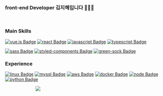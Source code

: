 ### front-end Developer 김지혜입니다 👩🏻‍💻

<br />

### Main Skills
[![vue.js Badge](https://img.shields.io/badge/-Vue.js-4fc08d?style=flat&logo=vuedotjs&logoColor=white)](#)
[![react Badge](https://img.shields.io/badge/React-61DAFB?style=flat-square&logo=react&logoColor=black)](#)
[![javascript Badge](https://img.shields.io/badge/Javascript-F7DF1E?style=🏃🏻‍♀️🏃🏻‍♀️flat-square&logo=javascript&logoColor=black)](#)
[![typescript Badge](https://img.shields.io/badge/Typescript-007ACC?style=flat-square&logo=typescript&logoColor=white)](#)

[![sass Badge](https://img.shields.io/badge/Sass-CC6699?style=flat-square&logo=sass&logoColor=white)](#)
[![styled-components Badge](https://img.shields.io/badge/StyledComponents-DB7093?style=flat-square&logo=styled-components&logoColor=white)](#)
[![green-sock Badge](https://img.shields.io/badge/GreenSock-88ce02?style=flat-square&logo=GreenSock&logoColor=black)](#)


### Experience
[![linux Badge](https://img.shields.io/badge/Linux-232F3E?style=flat-square&logo=linux&logoColor=yellow)](#)
[![mysql Badge](https://img.shields.io/badge/MySQL-4479A1?style=flat-square&logo=mysql&logoColor=white)](#)
[![aws Badge](https://img.shields.io/badge/AWS-232F3E?style=flat-square&logo=amazon-aws&logoColor=white)](#)
[![docker Badge](https://img.shields.io/badge/Docker-0db7ed?style=flat-square&logo=Docker&logoColor=white)](#)
[![node Badge](https://img.shields.io/badge/Node-3c873a?style=flat-square&logo=Node.js&logoColor=303030)](#)
[![python Badge](https://img.shields.io/badge/Python-306998?style=flat-square&logo=python&logoColor=FFD43B)](#)

<div>
    <img src="https://github-readme-stats.vercel.app/api/top-langs/?username=kzh4295&layout=compact" 
        style="height : auto; margin-left : 100px; margin-right : 10px;" />
    <br />
   
</div>
    
